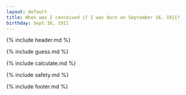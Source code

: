 ```yaml
---
layout: default
title: When was I conceived if I was born on September 16, 1911?
birthday: Sept 16, 1911
---
```


{% include header.md %}

{% include guess.md %}

{% include calculate.md %}

{% include safety.md %}

{% include footer.md %}



